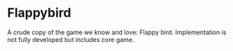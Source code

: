 # Flappybird

A crude copy of the game we know and love: Flappy bird. Implementation is not fully developed but includes core game.
